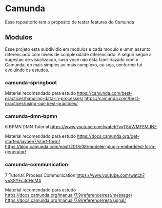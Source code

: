 # Camunda
Esse repositorio tem o proposito de testar features do Camunda

## Modulos
Esse projeto esta subdividio em modulos e cada modulo e umm assunto diferenciado com niveis de complexidade diferenciado.
A seguir segue a sugestao de visualizacao, caso voce nao esta familiriazado com o Camunda, do mais simples ao mais complexo, ou seja, conforme fui evoluindo os estudos.

### camunda-springboot
Material recomendado para estudo
https://camunda.com/best-practices/handling-data-in-processes/
https://camunda.com/best-practices/using-our-best-practices/

### camunda-dmn-bpmn
6 BPMN DMN Tutorial
https://www.youtube.com/watch?v=T8dWMFSMJNE

Material recomendado para estudo
https://docs.camunda.org/get-started/javaee7/start-form/
https://blog.camunda.com/post/2018/08/modeler-plugin-embedded-form-generator/

### camunda-communication
7 Tutorial: Process Communication 
https://www.youtube.com/watch?v=8SYEc3dHnM4

Material recomendado para estudo
https://docs.camunda.org/manual/7.9/reference/rest/message/
https://docs.camunda.org/manual/7.9/reference/rest/signal/
